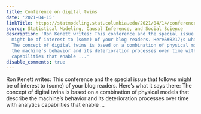 ```yaml
---
title: Conference on digital twins
date: '2021-04-15'
linkTitle: https://statmodeling.stat.columbia.edu/2021/04/14/conference-on-digital-twins/
source: Statistical Modeling, Causal Inference, and Social Science
description: 'Ron Kenett writes: This conference and the special issue that follows
  might be of interest to (some) of your blog readers. Here&#8217;s what it says there:
  The concept of digital twins is based on a combination of physical models that describe
  the machine’s behavior and its deterioration processes over time with analytics
  capabilities that enable ...'
disable_comments: true
---
```

Ron Kenett writes: This conference and the special issue that follows might be of interest to (some) of your blog readers. Here&#8217;s what it says there: The concept of digital twins is based on a combination of physical models that describe the machine’s behavior and its deterioration processes over time with analytics capabilities that enable ...